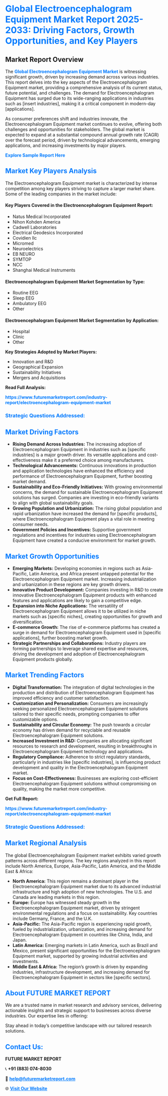<h1 style="color: #007BFF;">Global Electroencephalogram Equipment Market Report 2025-2033: Driving Factors, Growth Opportunities, and Key Players</h1>

<section id="overview">
<h2>Market Report Overview</h2>
<p>The <a href="https://www.futuremarketreport.com/industry-report/electroencephalogram-equipment-market" style="color: #007BFF; text-decoration: none;"><strong>Global Electroencephalogram Equipment Market</strong></a> is witnessing significant growth, driven by increasing demand across various industries. This report delves into the key aspects of the Electroencephalogram Equipment market, providing a comprehensive analysis of its current status, future potential, and challenges. The demand for Electroencephalogram Equipment has surged due to its wide-ranging applications in industries such as [insert industries], making it a critical component in modern-day [applications].</p>
<p>As consumer preferences shift and industries innovate, the Electroencephalogram Equipment market continues to evolve, offering both challenges and opportunities for stakeholders. The global market is expected to expand at a substantial compound annual growth rate (CAGR) over the forecast period, driven by technological advancements, emerging applications, and increasing investments by major players.</p>
</section>

<section id="overview">
<p><a href="https://www.futuremarketreport.com/request-sample/reportId=84636" style="color: #007BFF; text-decoration: none;"><strong>Explore Sample Report Here</strong></a></p>
</section>

<section id="key-players">
<h2 style="color: #007BFF;">Market Key Players Analysis</h2>
<p>The Electroencephalogram Equipment market is characterized by intense competition among key players striving to capture a larger market share. Some of the leading companies in the market include:</p>
<h4>Key Players Covered in the Electroencephalogram Equipment Report:</h4>
<ul><li>Natus Medical Incorporated</li><li>Nihon Kohden America</li><li>Cadwell Laboratories</li><li>Electrical Geodesics Incorporated</li><li>Covidien llc</li><li>Micromed</li><li>Neuroelectrics</li><li>EB NEURO</li><li>SYMTOP</li><li>NCC</li><li>Shanghai Medical Instruments</li></ul>
<h4>Electroencephalogram Equipment Market Segmentation by Type:</h4>
<ul><li>Routine EEG</li><li>Sleep EEG</li><li>Ambulatory EEG</li><li>Other</li></ul>

<h4>Electroencephalogram Equipment Market Segmentation by Application:</h4>
<ul><li>Hospital</li><li>Clinic</li><li>Other</li></ul>
<p><strong>Key Strategies Adopted by Market Players:</strong></p>
<ul>
<li>Innovation and R&D</li>
<li>Geographical Expansion</li>
<li>Sustainability Initiatives</li>
<li>Mergers and Acquisitions</li>
</ul>
</section>

<section>
<p><strong>Read Full Analysis: </strong></p><a href="https://www.futuremarketreport.com/industry-report/electroencephalogram-equipment-market" style="color: #007BFF; text-decoration: none;"><strong>https://www.futuremarketreport.com/industry-report/electroencephalogram-equipment-market</strong></a>
<h3 style="color: #007BFF;">Strategic Questions Addressed:</h3>
</section>

<section id="driving-factors">
<h2 style="color: #007BFF;">Market Driving Factors</h2>
<ul>
<li><strong>Rising Demand Across Industries:</strong> The increasing adoption of Electroencephalogram Equipment in industries such as [specific industries] is a major growth driver. Its versatile applications and cost-effectiveness make it a preferred choice among manufacturers.</li>
<li><strong>Technological Advancements:</strong> Continuous innovations in production and application technologies have enhanced the efficiency and performance of Electroencephalogram Equipment, further boosting market demand.</li>
<li><strong>Sustainability and Eco-Friendly Initiatives:</strong> With growing environmental concerns, the demand for sustainable Electroencephalogram Equipment solutions has surged. Companies are investing in eco-friendly variants to align with global sustainability goals.</li>
<li><strong>Growing Population and Urbanization:</strong> The rising global population and rapid urbanization have increased the demand for [specific products], where Electroencephalogram Equipment plays a vital role in meeting consumer needs.</li>
<li><strong>Government Policies and Incentives:</strong> Supportive government regulations and incentives for industries using Electroencephalogram Equipment have created a conducive environment for market growth.</li>
</ul>
</section>

<section id="growth-opportunities">
<h2 style="color: #007BFF;">Market Growth Opportunities</h2>
<ul>
<li><strong>Emerging Markets:</strong> Developing economies in regions such as Asia-Pacific, Latin America, and Africa present untapped potential for the Electroencephalogram Equipment market. Increasing industrialization and urbanization in these regions are key growth drivers.</li>
<li><strong>Innovative Product Development:</strong> Companies investing in R&D to create innovative Electroencephalogram Equipment products with enhanced features and applications are likely to gain a competitive edge.</li>
<li><strong>Expansion into Niche Applications:</strong> The versatility of Electroencephalogram Equipment allows it to be utilized in niche markets such as [specific niches], creating opportunities for growth and diversification.</li>
<li><strong>E-commerce Growth:</strong> The rise of e-commerce platforms has created a surge in demand for Electroencephalogram Equipment used in [specific applications], further boosting market growth.</li>
<li><strong>Strategic Partnerships and Collaborations:</strong> Industry players are forming partnerships to leverage shared expertise and resources, driving the development and adoption of Electroencephalogram Equipment products globally.</li>
</ul>
</section>

<section id="trending-factors">
<h2 style="color: #007BFF;">Market Trending Factors</h2>
<ul>
<li><strong>Digital Transformation:</strong> The integration of digital technologies in the production and distribution of Electroencephalogram Equipment has improved efficiency and customer satisfaction.</li>
<li><strong>Customization and Personalization:</strong> Consumers are increasingly seeking personalized Electroencephalogram Equipment solutions tailored to their specific needs, prompting companies to offer customizable options.</li>
<li><strong>Sustainability and Circular Economy:</strong> The push towards a circular economy has driven demand for recyclable and reusable Electroencephalogram Equipment solutions.</li>
<li><strong>Increased Investment in R&D:</strong> Companies are allocating significant resources to research and development, resulting in breakthroughs in Electroencephalogram Equipment technology and applications.</li>
<li><strong>Regulatory Compliance:</strong> Adherence to strict regulatory standards, particularly in industries like [specific industries], is influencing product development and quality in the Electroencephalogram Equipment market.</li>
<li><strong>Focus on Cost-Effectiveness:</strong> Businesses are exploring cost-efficient Electroencephalogram Equipment solutions without compromising on quality, making the market more competitive.</li>
</ul>
</section>

<section>
<p><strong>Get Full Report: </strong></p><a href="https://www.futuremarketreport.com/industry-report/electroencephalogram-equipment-market" style="color: #007BFF; text-decoration: none;"><strong>https://www.futuremarketreport.com/industry-report/electroencephalogram-equipment-market</strong></a>
<h3 style="color: #007BFF;">Strategic Questions Addressed:</h3>
</section>


<section id="regional-analysis">
<h2 style="color: #007BFF;">Market Regional Analysis</h2>
<p>The global Electroencephalogram Equipment market exhibits varied growth patterns across different regions. The key regions analyzed in this report include North America, Europe, Asia-Pacific, Latin America, and the Middle East & Africa:</p>
<ul>
<li><strong>North America:</strong> This region remains a dominant player in the Electroencephalogram Equipment market due to its advanced industrial infrastructure and high adoption of new technologies. The U.S. and Canada are leading markets in this region.</li>
<li><strong>Europe:</strong> Europe has witnessed steady growth in the Electroencephalogram Equipment market, driven by stringent environmental regulations and a focus on sustainability. Key countries include Germany, France, and the U.K.</li>
<li><strong>Asia-Pacific:</strong> The Asia-Pacific region is experiencing rapid growth, fueled by industrialization, urbanization, and increasing demand for Electroencephalogram Equipment in countries like China, India, and Japan.</li>
<li><strong>Latin America:</strong> Emerging markets in Latin America, such as Brazil and Mexico, present significant opportunities for the Electroencephalogram Equipment market, supported by growing industrial activities and investments.</li>
<li><strong>Middle East & Africa:</strong> The region’s growth is driven by expanding industries, infrastructure development, and increasing demand for Electroencephalogram Equipment in sectors like [specific sectors].</li>
</ul>
</section>

<footer>
<h2 style="color: #007BFF;">About FUTURE MARKET REPORT</h2>
<p>We are a trusted name in market research and advisory services, delivering actionable insights and strategic support to businesses across diverse industries. Our expertise lies in offering:</p>

<p>Stay ahead in today’s competitive landscape with our tailored research solutions.</p>

<h2 style="color: #007BFF;">Contact Us:</h2>
<p><strong>FUTURE MARKET REPORT</strong></p>
<p>📞 <strong>+91 (883) 074-8030</strong></p>
<p>📧 <strong><a href="mailto:help@futuremarketreport.com" style="color: #007BFF;">help@futuremarketreport.com</a></strong></p>
<p>🌐 <strong><a href="https://www.futuremarketreport.com/" style="color: #007BFF;">Visit Our Website</a></strong></p>
</footer>